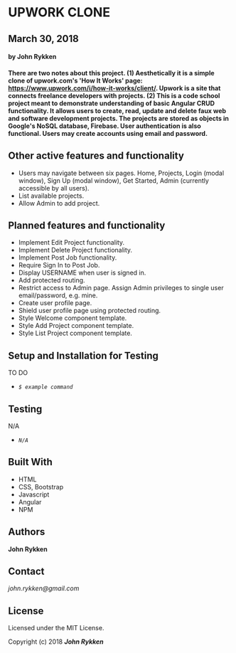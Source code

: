 # UPWORK CLONE

## March 30, 2018

####  by John Rykken

#### There are two notes about this project. (1) Aesthetically it is a simple clone of upwork.com's 'How It Works' page: https://www.upwork.com/i/how-it-works/client/. Upwork is a site that connects freelance developers with projects. (2) This is a code school project meant to demonstrate understanding of basic Angular CRUD functionality. It allows users to create, read, update and delete faux web and software development projects. The projects are stored as objects in Google's NoSQL database, Firebase. User authentication is also functional. Users may create accounts using email and password.

## Other active features and functionality

* Users may navigate between six pages. Home, Projects, Login (modal window), Sign Up (modal window), Get Started, Admin (currently accessible by all users).
* List available projects.
* Allow Admin to add project.

## Planned features and functionality

* Implement Edit Project functionality.
* Implement Delete Project functionality.
* Implement Post Job functionality.
* Require Sign In to Post Job.  
* Display USERNAME when user is signed in.
* Add protected routing.
* Restrict access to Admin page. Assign Admin privileges to single user email/password, e.g. mine.
* Create user profile page.
* Shield user profile page using protected routing.
* Style Welcome component template.
* Style Add Project component template.   
* Style List Project component template.


## Setup and Installation for Testing

TO DO

* _`$ example command`_

## Testing

N/A

* _`N/A`_

## Built With

* HTML
* CSS, Bootstrap
* Javascript
* Angular
* NPM

## Authors

**John Rykken**

## Contact

_john.rykken@gmail.com_

## License

Licensed under the MIT License.

  <!-- ## Acknowledgments -->

Copyright (c) 2018 **_John Rykken_**
